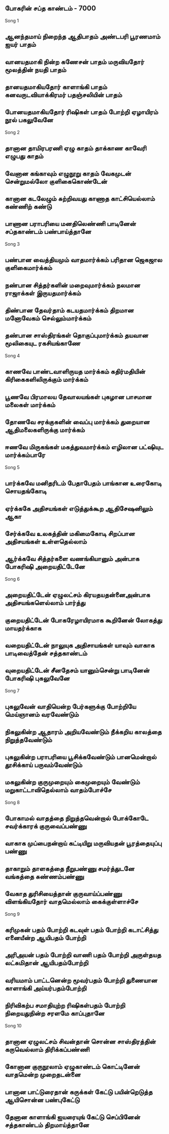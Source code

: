 ## போகரின் சப்த காண்டம் - 7000

Song 1
## ஆனந்தமாய் நிறைந்த ஆதிபாதம் அண்டபரி பூரணமாம் ஐயர் பாதம்
## வானயதமாகி நின்ற கணேசன் பாதம் மருவியதோர் மூலத்தின் நயதி பாதம்
## தானயதமாகியதோர் காளாங்கி பாதம் கனவருடவியாக்கிரமர் பதஞ்சலியின் பாதம்
## போனயதமாகியதோர் ரிஷிகள் பாதம் போற்றி ஏழாயிரம் நூல் பகலுவேனே

Song 2
## தானான தாமிரபரணி ஏழு காதம் தாக்காண காவேரி எழுபது காதம்
## வேனான கங்காவும் எழுநூறு காதம் வேகமுடன் சென்றுமல்லோ குளிகைகொண்டேன்
## கானான கடலேழும் சுற்றிவயது காணாத காட்சியெல்லாம் கண்ணிற் கண்டு
## பாணான பராபரியை மனதிலெண்ணி பாடினேன் சப்தகாண்டம் பண்பாய்த்தானே

Song 3
## பண்பான வைத்தியமும் வாதமார்க்கம் பரிதான ஜெகஜால குளிகைமார்க்கம்
## நண்பான சித்தர்களின் மறைவுமார்க்கம் நலமான ராஜாக்கள் இருயதமார்க்கம்
## திண்பான தேவர்தாம் கடயதமார்க்கம் திறமான மனோவேகம் செல்லும்மார்க்கம்
## தண்பான சாஸ்திரங்கள் தொகுப்புமார்க்கம் தயவான மூலிகையுட ரகசியங்காணே

Song 4
## காணவே பாண்டவாளிருயத மார்க்கம் கதிர்மதியின் கிரிகைகளிலிருக்கும் மார்க்கம்
## பூணவே பிரமாலய தேவாலயங்கள் புகழான பாசமான மலைகள் மார்க்கம்
## தோணவே சரக்குகளின் வைப்பு மார்க்கம் துறையான ஆதிமலைகளிருக்கு மார்க்கம்
## ஈணவே மிருகங்கள் மகத்துவமார்க்கம் எழிலான பட்ஷியுட மார்க்கம்பாரே

Song 5
## பார்க்கவே மனிதரிடம் பேதாபேதம் பாங்கான உரைகோடி சொயதங்கோடி
## ஏர்க்ககே அதிசயங்கள் எடுத்துக்கூற ஆதிசேஷனிலும் ஆகா
## சேர்க்கவே உலகத்தின் மகிமைகோடி சிறப்பான அதிசயங்கள் உள்ளதெல்லாம்
## ஆர்க்கவே சித்தர்களை வணங்கியானும் அன்பாக போகரிஷி அறையதிட்டேனே

Song 6
## அறையதிட்டேன் ஏழுலட்சம் கிரயதயதன்னைஅன்பாக அதிசயங்களெல்லாம் பார்த்து
## குறையதிட்டேன் போகரேழாயிரமாக கூறினேன் லோகத்து மாயதர்க்காக
## வறையதிட்டேன் நாலுயுக அதிசாயங்கள் யாவும் வாகாக பாடிவைத்தேன் சத்தகாண்டம்
## வுறையதிட்டேன் சீனதேசம் யானும்சென்று பாடினேன் போகரிஷி புகலுவேனே

Song 7
## புகலுவேன் வாதியென்ற பேர்களுக்கு போற்றியே மெய்ஞானம் வரவேண்டும்
## நிகலுகின்ற ஆதாரம் அறியவேண்டும் நீக்கறிய காலத்தை நிறுத்தவேண்டும்
## புகலுகின்ற பராபரியை பூசிக்கவேண்டும் பானமென்றால் தூசிக்காய் பருவம்வேண்டும்
## மகலுகின்ற குருமுறையும் கைமுறையும் வேண்டும் மறுகாட்டாவிதெல்லாம் வாதம்போச்சே

Song 8
## போகாமல் வாதத்தை நிறுத்தவென்றால் போக்கோடே சவர்க்காரக் குருவைப்பண்ணு
## வாகாக முப்பைநன்றாய் கட்டியிறு மருவியதன் பூரத்தையுப்பு பண்ணு
## தாகாறும் தாளகத்தை நீறுபண்ணு சமர்த்துடனே வங்கத்தை சுண்ணம்பண்ணு
## வேகாத துரிசியைத்தான் குருவாய்ப்பண்ணு விளங்கியதோர் வாதமெல்லாம் கைக்குள்ளாச்சே

Song 9
## கரிமுகன் பதம் போற்றி கடவுள் பதம் போற்றி கடாட்சித்து எனையீன்ற ஆயிபதம் போற்றி
## அரிஅயன் பதம் போற்றி வாணி பதம் போற்றி அருள்தயத லட்சுமிதான் ஆயிபதம்போற்றி
## வரியமாம் பாட்டனென்ற மூவர்பதம் போற்றி துணையான காளாங்கி அய்யர்பதம்போற்றி
## நிரிவிகற்ப சமாதியுற்ற ரிஷிகள்பதம் போற்றி நிறையதுநின்ற சரளமே காப்புதானே

Song 10
## தானான ஏழுலட்சம் சிவன்தான் சொன்ன சாஸ்திரத்தின் கருவெல்லாம் திரிக்கப்பண்ணி
## கோனான குருநூலாம் ஏழுகாண்டம் கொட்டினேன் வாதமென்ற முறைதடன்னை
## பானான பாட்டுரைதான் கருக்கள் கேட்டு பயின்றெடுத்த ஆயிசொன்ன பண்புகேட்டு
## தேனான காளாங்கி ஐயரையுங் கேட்டு செப்பினேன் சத்தகாண்டம் திறமாய்த்தானே

